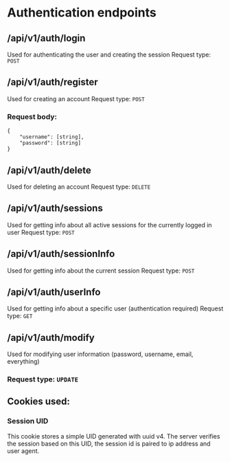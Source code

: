 # Authentication endpoints

## /api/v1/auth/login
Used for authenticating the user and creating the session
Request type: `POST`

## /api/v1/auth/register
Used for creating an account
Request type: `POST`
### Request body:
```
{
    "username": [string],
    "password": [string]
}
```

## /api/v1/auth/delete
Used for deleting an account
Request type: `DELETE`

## /api/v1/auth/sessions
Used for getting info about all active sessions for the currently logged in user
Request type: `POST`

## /api/v1/auth/sessionInfo
Used for getting info about the current session
Request type: `POST`

## /api/v1/auth/userInfo
Used for getting info about a specific user (authentication required)
Request type: `GET`

## /api/v1/auth/modify
Used for modifying user information (password, username, email, everything)
### Request type: `UPDATE`

## Cookies used:
### Session UID
This cookie stores a simple UID generated with uuid v4.
The server verifies the session based on this UID, the session id is paired to ip address and user agent.